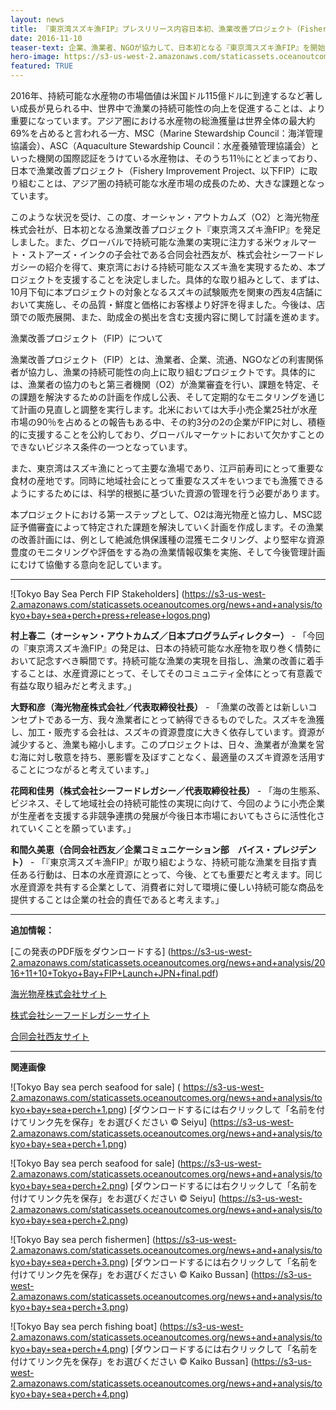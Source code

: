 ```yaml
---
layout: news
title: 『東京湾スズキ漁FIP』プレスリリース内容日本初、漁業改善プロジェクト（Fishery Improvement Project）
date: 2016-11-10
teaser-text: 企業、漁業者、NGOが協力して、日本初となる『東京湾スズキ漁FIP』を開始東アジアにおける持続可能な水産物の提供に向けた取り組み
hero-image: https://s3-us-west-2.amazonaws.com/staticassets.oceanoutcomes.org/news+and+analysis/hero+images/tokyo-bay-fip-launch-hero.jpg
featured: TRUE
---
```

2016年、持続可能な水産物の市場価値は米国ドル115億ドルに到達するなど著しい成長が見られる中、世界中で漁業の持続可能性の向上を促進することは、より重要になっています。アジア圏における水産物の総漁獲量は世界全体の最大約69%を占めると言われる一方、MSC（Marine Stewardship Council：海洋管理協議会）、ASC（Aquaculture Stewardship Council：水産養殖管理協議会）といった機関の国際認証をうけている水産物は、そのうち11％にとどまっており、日本で漁業改善プロジェクト（Fishery Improvement Project、以下FIP）に取り組むことは、アジア圏の持続可能な水産市場の成長のため、大きな課題となっています。

このような状況を受け、この度、オーシャン・アウトカムズ（O2）と海光物産株式会社が、日本初となる漁業改善プロジェクト『東京湾スズキ漁FIP』を発足しました。また、グローバルで持続可能な漁業の実現に注力する米ウォルマート・ストアーズ・インクの子会社である合同会社西友が、株式会社シーフードレガシーの紹介を得て、東京湾における持続可能なスズキ漁を実現するため、本プロジェクトを支援することを決定しました。具体的な取り組みとして、まずは、10月下旬に本プロジェクトの対象となるスズキの試験販売を関東の西友4店舗において実施し、その品質・鮮度と価格にお客様より好評を得ました。今後は、店頭での販売展開、また、助成金の拠出を含む支援内容に関して討議を進めます。

漁業改善プロジェクト（FIP）について

漁業改善プロジェクト（FIP）とは、漁業者、企業、流通、NGOなどの利害関係者が協力し、漁業の持続可能性の向上に取り組むプロジェクトです。具体的には、漁業者の協力のもと第三者機関（O2）が漁業審査を行い、課題を特定、その課題を解決するための計画を作成し公表、そして定期的なモニタリングを通じて計画の見直しと調整を実行します。北米においては大手小売企業25社が水産市場の90％を占めるとの報告もある中、その約3分の2の企業がFIPに対し、積極的に支援することを公約しており、グローバルマーケットにおいて欠かすことのできないビジネス条件の一つとなっています。

また、東京湾はスズキ漁にとって主要な漁場であり、江戸前寿司にとって重要な食材の産地です。同時に地域社会にとって重要なスズキをいつまでも漁獲できるようにするためには、科学的根拠に基づいた資源の管理を行う必要があります。

本プロジェクトにおける第一ステップとして、O2は海光物産と協力し、MSC認証予備審査によって特定された課題を解決していく計画を作成します。その漁業の改善計画には、例として絶滅危惧保護種の混獲モニタリング、より堅牢な資源豊度のモニタリングや評価をする為の漁業情報収集を実施、そして今後管理計画にむけて協働する意向を記しています。

----
![Tokyo Bay Sea Perch FIP Stakeholders]
(https://s3-us-west-2.amazonaws.com/staticassets.oceanoutcomes.org/news+and+analysis/tokyo+bay+sea+perch+press+release+logos.png)

**村上春二（オーシャン・アウトカムズ／日本プログラムディレクター）** - 「今回の『東京湾スズキ漁FIP』の発足は、日本の持続可能な水産物を取り巻く情勢において記念すべき瞬間です。持続可能な漁業の実現を目指し、漁業の改善に着手することは、水産資源にとって、そしてそのコミュニティ全体にとって有意義で有益な取り組みだと考えます。」

**大野和彦（海光物産株式会社／代表取締役社長）** - 「漁業の改善とは新しいコンセプトである一方、我々漁業者にとって納得できるものでした。スズキを漁獲し、加工・販売する会社は、スズキの資源豊度に大きく依存しています。資源が減少すると、漁業も縮小します。このプロジェクトは、日々、漁業者が漁業を営む海に対し敬意を持ち、悪影響を及ぼすことなく、最適量のスズキ資源を活用することにつながると考えています。」

**花岡和佳男（株式会社シーフードレガシー／代表取締役社長）** - 「海の生態系、ビジネス、そして地域社会の持続可能性の実現に向けて、今回のように小売企業が生産者を支援する非競争連携の発展が今後日本市場においてもさらに活性化されていくことを願っています。」

**和間久美恵（合同会社西友／企業コミュニケーション部　バイス・プレジデント）** - 「『東京湾スズキ漁FIP』が取り組むような、持続可能な漁業を目指す責任ある行動は、日本の水産資源にとって、今後、とても重要だと考えます。同じ水産資源を共有する企業として、消費者に対して環境に優しい持続可能な商品を提供することは企業の社会的責任であると考えます。」

----

**追加情報：**

[この発表のPDF版をダウンロードする] (https://s3-us-west-2.amazonaws.com/staticassets.oceanoutcomes.org/news+and+analysis/2016+11+10+Tokyo+Bay+FIP+Launch+JPN+final.pdf)

<a href="http://www.daidenmaru.com" target="_blank">海光物産株式会社サイト</a>

<a href="http://www.seafoodlegacy.com/ja/" target="_blank">株式会社シーフードレガシーサイト</a>

<a href="http://www.seiyu.co.jp" target="_blank">合同会社西友サイト</a>

----
**関連画像**

![Tokyo Bay sea perch seafood for sale]
(	https://s3-us-west-2.amazonaws.com/staticassets.oceanoutcomes.org/news+and+analysis/tokyo+bay+sea+perch+1.png)
[ダウンロードするには右クリックして「名前を付けてリンク先を保存」をお選びください © Seiyu] (https://s3-us-west-2.amazonaws.com/staticassets.oceanoutcomes.org/news+and+analysis/tokyo+bay+sea+perch+1.png)


![Tokyo Bay sea perch seafood for sale]
(https://s3-us-west-2.amazonaws.com/staticassets.oceanoutcomes.org/news+and+analysis/tokyo+bay+sea+perch+2.png)
[ダウンロードするには右クリックして「名前を付けてリンク先を保存」をお選びください © Seiyu] (https://s3-us-west-2.amazonaws.com/staticassets.oceanoutcomes.org/news+and+analysis/tokyo+bay+sea+perch+2.png)


![Tokyo Bay sea perch fishermen]
(https://s3-us-west-2.amazonaws.com/staticassets.oceanoutcomes.org/news+and+analysis/tokyo+bay+sea+perch+3.png)
[ダウンロードするには右クリックして「名前を付けてリンク先を保存」をお選びください © Kaiko Bussan] (https://s3-us-west-2.amazonaws.com/staticassets.oceanoutcomes.org/news+and+analysis/tokyo+bay+sea+perch+3.png)


![Tokyo Bay sea perch fishing boat]
(https://s3-us-west-2.amazonaws.com/staticassets.oceanoutcomes.org/news+and+analysis/tokyo+bay+sea+perch+4.png)
[ダウンロードするには右クリックして「名前を付けてリンク先を保存」をお選びください © Kaiko Bussan] (https://s3-us-west-2.amazonaws.com/staticassets.oceanoutcomes.org/news+and+analysis/tokyo+bay+sea+perch+4.png)

